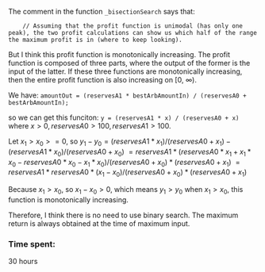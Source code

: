 
The comment in the function `_bisectionSearch` says that:

```
	// Assuming that the profit function is unimodal (has only one peak), the two profit calculations can show us which half of the range the maximum profit is in (where to keep looking).
```

But I think this profit function is monotonically increasing. The profit function is composed of three parts, where the output of the former is the input of the latter. If these three functions are monotonically increasing, then the entire profit function is also increasing on [0, $\infty$).

We have:
`amountOut = (reservesA1 * bestArbAmountIn) / (reservesA0 + bestArbAmountIn);`

so we can get this funciton: `y = (reservesA1 * x) / (reservesA0 + x)` where $x > 0,  reservesA0 > 100, reservesA1 > 100$.

Let $x_1 > x_0 >= 0$, so $y_1 - y_0 = (reservesA1 * x_1) / (reservesA0 + x_1) - (reservesA1 * x_0) / (reservesA0 + x_0)$
$= reservesA1 * (reservesA0*x_1 + x_1*x_0 - reservesA0*x_0 - x_1*x_0) / (reservesA0 + x_0)*(reservesA0 + x_1)$
$= reservesA1 * reservesA0 * (x_1 - x_0) / (reservesA0 + x_0)*(reservesA0 + x_1)$

Because $x_1 > x_0$, so $x_1 - x_0 > 0$, which means $y_1 > y_0$ when $x_1 > x_0$, this function is monotonically increasing.

Therefore, I think there is no need to use binary search. The maximum return is always obtained at the time of maximum input.

### Time spent:
30 hours